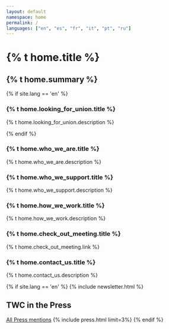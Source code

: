 ```yaml
---
layout: default
namespace: home
permalink: /
languages: ["en", "es", "fr", "it", "pt", "ru"]
---
```


<h1 class="lh-tight marg-b-3">{% t home.title %}</h1>
<h2 class="marg-b-4">{% t home.summary %}</h2>

{% if site.lang == 'en' %}
<div class="marg-b-3 p-3 secondaryBg">
  <h3>{% t home.looking_for_union.title %}</h3>
  <p>{% t home.looking_for_union.description %}</p>
</div>
{% endif %}

<h3>{% t home.who_we_are.title %}</h3>
<p>{% t home.who_we_are.description %}</p>

<h3>{% t home.who_we_support.title %}</h3>
<p>{% t home.who_we_support.description %}</p>

<h3>{% t home.how_we_work.title %}</h3>
<p>{% t home.how_we_work.description %}</p>

<h3>{% t home.check_out_meeting.title %}</h3>
<p>{% t home.check_out_meeting.link %}</p>

<div class="marg-b-4">
  <h3>{% t home.contact_us.title %}</h3>
  {% t home.contact_us.description %}
</div>

{% if site.lang == 'en' %}
  {% include newsletter.html %}
  <h2 class="txt-2"> TWC in the Press</h2>
  <a href="/press">All Press mentions</a>
  {% include press.html limit=3%}
{% endif %}

